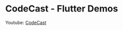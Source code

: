 # CodeCast - Flutter Demos

Youtube: [CodeCast](https://www.youtube.com/channel/UC6kORnDtULY-QstvPwIt_SA)